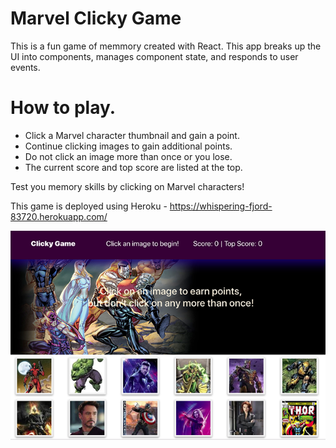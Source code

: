 # Marvel Clicky Game

This is a fun game of memmory created with React.  This app breaks up the UI into components, manages component state, and responds to user events.

# How to play.

* Click a Marvel character thumbnail and gain a point.  
* Continue clicking images to gain additional points.  
* Do not click an image more than once or you lose.  
* The current score and top score are listed at the top.

Test you memory skills by clicking on Marvel characters!

This game is deployed using Heroku - https://whispering-fjord-83720.herokuapp.com/

![Marvel Clicky Game Screenshot](https://github.com/sherardg/ClickyGame/blob/master/public/assets/images/marvelGame-portfolio.png)

